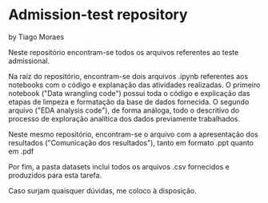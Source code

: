 # Admission-test repository
by Tiago Moraes

Neste repositório encontram-se todos os arquivos referentes ao teste admissional.

Na raíz do repositório, encontram-se dois arquivos .ipynb referentes aos notebooks com o código e explanação das atividades realizadas. 
O primeiro notebook ("Data wrangling code") possui toda o código e explicação das etapas de limpeza e formatação da base de dados fornecida.
O segundo arquivo ("EDA analysis code"), de forma análoga, todo o descritivo do processo de exploração analítica dos dados previamente trabalhados.

Neste mesmo repositório, encontram-se o arquivo com a apresentação dos resultados ("Comunicação dos resultados"), tanto em formato .ppt quanto em .pdf

Por fim, a pasta datasets inclui todos os arquivos .csv fornecidos e produzidos para esta tarefa.

Caso surjam quaisquer dúvidas, me coloco à disposição.


